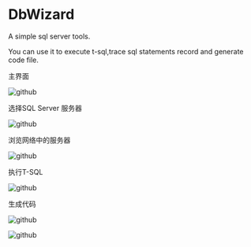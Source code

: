 # DbWizard

A simple sql server tools.


You can use it to execute t-sql,trace sql statements record and generate code file.


主界面


![github](http://sonicwang1989.github.io/static/DbWizard/DbWizard-1.jpg "github")  


选择SQL Server 服务器


![github](http://sonicwang1989.github.io/static/DbWizard/DbWizard-2.jpg "github")  


浏览网络中的服务器


![github](http://sonicwang1989.github.io/static/DbWizard/DbWizard-3.jpg "github")  


执行T-SQL


![github](http://sonicwang1989.github.io/static/DbWizard/DbWizard-4.jpg "github")  


生成代码


![github](http://sonicwang1989.github.io/static/DbWizard/DbWizard-5.jpg "github")  



![github](http://sonicwang1989.github.io/static/DbWizard/DbWizard-6.jpg "github")  

